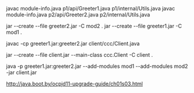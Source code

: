 javac module-info.java p1/api/Greeter1.java p1/internal/Utils.java
javac module-info.java p2/api/Greeter2.java p2/internal/Utils.java

jar --create --file greeter2.jar -C mod2 .
jar --create --file greeter1.jar -C mod1 .

javac -cp greeter1.jar:greeter2.jar client/ccc/Client.java

jar --create --file client.jar --main-class ccc.Client -C client .



java -p greeter1.jar:greeter2.jar --add-modules mod1 --add-modules mod2  -jar client.jar


http://java.boot.by/ocpjd11-upgrade-guide/ch01s03.html